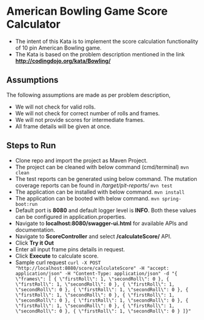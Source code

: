 American Bowling Game Score Calculator
======================================

- The intent of this Kata is to implement the score calculation functionality of 10 pin American Bowling game.
- The Kata is based on the problem description mentioned in the link **http://codingdojo.org/kata/Bowling/**

Assumptions
-----------

The following assumptions are made as per problem description,

- We will not check for valid rolls.
- We will not check for correct number of rolls and frames.
- We will not provide scores for intermediate frames.
- All frame details will be given at once.

Steps to Run
------------
- Clone repo and import the project as Maven Project.
- The project can be cleaned with below command (cmd/terminal)
  `mvn clean`
- The test reports can be generated using below command. The mutation coverage reports can be found in */target/pit-reports/*
  `mvn test`
- The application can be installed with below command.
  `mvn install`
- The application can be booted with below command.
  `mvn spring-boot:run`
- Default port is **8080** and default logger level is **INFO**. Both these values can be configured in application.properties.
- Navigate to **localhost:8080/swagger-ui.html** for available APIs and documentation.
- Navigate to **ScoreController** and select **/calculateScore/** API.
- Click **Try it Out**
- Enter all input frame pins details in request. 
- Click **Execute** to calculate score.
- Sample curl request
  `curl -X POST "http://localhost:8080/score/calculateScore" -H "accept: application/json" -H "Content-Type: application/json" -d "{ \"frames\": [ { \"firstRoll\": 1, \"secondRoll\": 0 }, { \"firstRoll\": 1, \"secondRoll\": 0 }, { \"firstRoll\": 1, \"secondRoll\": 0 }, { \"firstRoll\": 1, \"secondRoll\": 0 }, { \"firstRoll\": 1, \"secondRoll\": 0 }, { \"firstRoll\": 1, \"secondRoll\": 0 }, { \"firstRoll\": 1, \"secondRoll\": 0 }, { \"firstRoll\": 1, \"secondRoll\": 0 }, { \"firstRoll\": 1, \"secondRoll\": 0 }, { \"firstRoll\": 1, \"secondRoll\": 0 } ]}"`